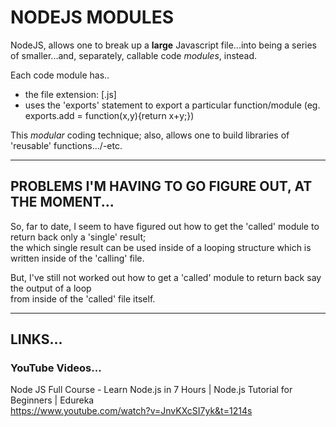# NODEJS MODULES  

NodeJS, allows one to break up a **large** Javascript file...into being a series of smaller...and, separately, callable code *modules*, instead.

Each code module has..  

- the file extension: [.js]    
- uses the 'exports' statement to export a particular function/module  (eg. exports.add = function(x,y){return x+y;})    

This *modular* coding technique; also, allows one to build libraries of 'reusable' functions.../-etc.  

-----

## PROBLEMS I'M HAVING TO GO FIGURE OUT, AT THE MOMENT...  

So, far to date, I seem to have figured out how to get the 'called' module to return back only a 'single' result;  
the which single result can be used inside of a looping structure which is written inside of the 'calling' file.  

But, I've still not worked out how to get a 'called' module to return back say the output of a loop  
from inside of the 'called' file itself.

-----

## LINKS...

### YouTube Videos...

Node JS Full Course - Learn Node.js in 7 Hours | Node.js Tutorial for Beginners | Edureka  
https://www.youtube.com/watch?v=JnvKXcSI7yk&t=1214s  
